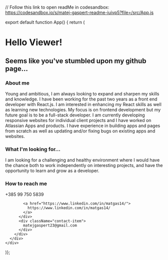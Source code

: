 
// Follow this link to open readMe in codesandbox: https://codesandbox.io/s/matej-gaspert-readme-iuivp5?file=/src/App.js

export default function App() {
  return (
    <div className="app">
      <div className="container">
        <h1>Hello Viewer!</h1>
        <h2>Seems like you've stumbled upon my github page...</h2>
      </div>
      <div className="container-reverse">
        <h3>About me</h3>
        <span className="info-text">
          Young and ambitious, I am always looking to expand and sharpen my
          skills and knowledge. I have been working for the past two years as a
          front end developer with React.js. I am interested in enhancing my
          React skills as well as learning new technologies. My focus is on
          frontend development but my future goal is to be a full-stack
          developer.
        </span>
        <span className="info-text">
          I am currently developing responsive websites for individual client
          projects and I have worked on Atlassian Apps and products. I have
          experience in building apps and pages from scratch as well as updating
          and/or fixing bugs on existing apps and websites.
        </span>
      </div>
      <div className="container">
        <h3>What I'm looking for...</h3>
        <span className="info-text">
          I am looking for a challenging and healthy environment where I would
          have the chance both to work independently on interesting projects,
          and have the opportunity to learn and grow as a developer.
        </span>
      </div>
      <div className="container-reverse">
        <h3>How to reach me</h3>
        <div className="contact">
          <div className="contact-item">
            +385 99 750 5839
          </div>
          <div className="contact-item">
            
            <a href="https://www.linkedin.com/in/matgas14/">
              https://www.linkedin.com/in/matgas14/
            </a>
          </div>
          <div className="contact-item">
            matejgaspert23@gmail.com
          </div>
        </div>
      </div>
    </div>
)};
